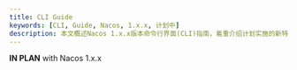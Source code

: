 ```yaml
---
title: CLI Guide
keywords: [CLI, Guide, Nacos, 1.x.x, 计划中]
description: 本文概述Nacos 1.x.x版本命令行界面(CLI)指南，着重介绍计划实施的新特性和改进点。
---
```


**IN PLAN** with Nacos 1.x.x

